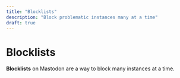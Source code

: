 ```yaml
---
title: "Blocklists"
description: "Block problematic instances many at a time"
draft: true
---
```

Blocklists
===

**Blocklists** on Mastodon are a way to block many instances at a time.

<!-- TODO complete -->
